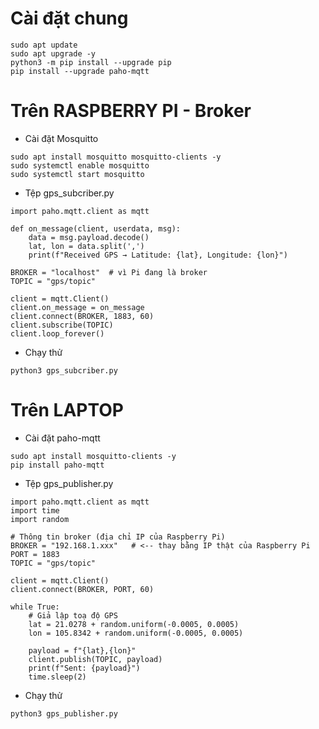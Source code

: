 # Cài đặt chung
```
sudo apt update
sudo apt upgrade -y
python3 -m pip install --upgrade pip
pip install --upgrade paho-mqtt
```
# Trên RASPBERRY PI - Broker
- Cài đặt Mosquitto
```
sudo apt install mosquitto mosquitto-clients -y
sudo systemctl enable mosquitto
sudo systemctl start mosquitto
```
- Tệp gps_subcriber.py
```
import paho.mqtt.client as mqtt

def on_message(client, userdata, msg):
    data = msg.payload.decode()
    lat, lon = data.split(',')
    print(f"Received GPS → Latitude: {lat}, Longitude: {lon}")

BROKER = "localhost"  # vì Pi đang là broker
TOPIC = "gps/topic"

client = mqtt.Client()
client.on_message = on_message
client.connect(BROKER, 1883, 60)
client.subscribe(TOPIC)
client.loop_forever()
```
- Chạy thử
```
python3 gps_subcriber.py
```

# Trên LAPTOP
- Cài đặt paho-mqtt
```
sudo apt install mosquitto-clients -y
pip install paho-mqtt
```
- Tệp gps_publisher.py
```
import paho.mqtt.client as mqtt
import time
import random

# Thông tin broker (địa chỉ IP của Raspberry Pi)
BROKER = "192.168.1.xxx"   # <-- thay bằng IP thật của Raspberry Pi
PORT = 1883
TOPIC = "gps/topic"

client = mqtt.Client()
client.connect(BROKER, PORT, 60)

while True:
    # Giả lập toạ độ GPS
    lat = 21.0278 + random.uniform(-0.0005, 0.0005)
    lon = 105.8342 + random.uniform(-0.0005, 0.0005)

    payload = f"{lat},{lon}"
    client.publish(TOPIC, payload)
    print(f"Sent: {payload}")
    time.sleep(2)
```
- Chạy thử
```
python3 gps_publisher.py
```

